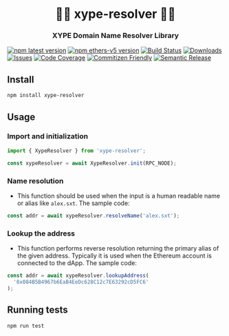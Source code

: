 <h1 align="center" style="border-bottom: none;">🚀🚀 xype-resolver 🚀🚀</h1>
<h3 align="center">XYPE Domain Name Resolver Library</h3>


[![npm latest version][npm-img]][npm-url]
[![npm ethers-v5 version][npm-img-ethersV5]][npm-url]
[![Build Status][build-img]][build-url]
[![Downloads][downloads-img]][downloads-url]
[![Issues][issues-img]][issues-url]
[![Code Coverage][codecov-img]][codecov-url]
[![Commitizen Friendly][commitizen-img]][commitizen-url]
[![Semantic Release][semantic-release-img]][semantic-release-url]


## Install

```bash
npm install xype-resolver
```

## Usage

### Import and initialization

```ts
import { XypeResolver } from 'xype-resolver';

const xypeResolver = await XypeResolver.init(RPC_NODE);
```

### Name resolution

- This function should be used when the input is a human readable name or alias like `alex.sxt`. The sample code:

```ts
const addr = await xypeResolver.resolveName('alex.sxt');
```

### Lookup the address

- This function performs reverse resolution returning the primary alias of the given address. Typically it is used when the Ethereum account is connected to the dApp. The sample code:

```ts
const addr = await xypeResolver.lookupAddress(
  '0x084B5B4967b6EaB4EeDc628C12c7E63292cD5FC6'
);
```

## Running tests

```shell
npm run test
```

[build-img]: https://github.com/Syndika-Corp/xype-resolver/actions/workflows/release.yml/badge.svg
[build-url]: https://github.com/Syndika-Corp/xype-resolver/actions/workflows/release.yml
[downloads-img]: https://img.shields.io/npm/dt/xype-resolver
[downloads-url]: https://www.npmtrends.com/xype-resolver
[npm-img]: https://img.shields.io/npm/v/bns-resolver/latest.svg
[npm-img-ethersV5]: https://img.shields.io/npm/v/xype-resolver/ethers-v5.svg
[npm-url]: https://www.npmjs.com/package/xype-resolver
[npm-img-ethersV5]: https://img.shields.io/npm/v/xype-resolver
[npm-url-ethersV5]: https://www.npmjs.com/package/xype-resolver
[issues-img]: https://img.shields.io/github/issues/Syndika-Corp/xype-resolver
[issues-url]: https://github.com/Syndika-Corp/xype-resolver/issues
[codecov-img]: https://codecov.io/gh/Syndika-Corp/xype-resolver/branch/main/graph/badge.svg
[codecov-url]: https://codecov.io/gh/Syndika-Corp/xype-resolver
[semantic-release-img]: https://img.shields.io/badge/%20%20%F0%9F%93%A6%F0%9F%9A%80-semantic--release-e10079.svg
[semantic-release-url]: https://github.com/semantic-release/semantic-release
[commitizen-img]: https://img.shields.io/badge/commitizen-friendly-brightgreen.svg
[commitizen-url]: http://commitizen.github.io/cz-cli/
